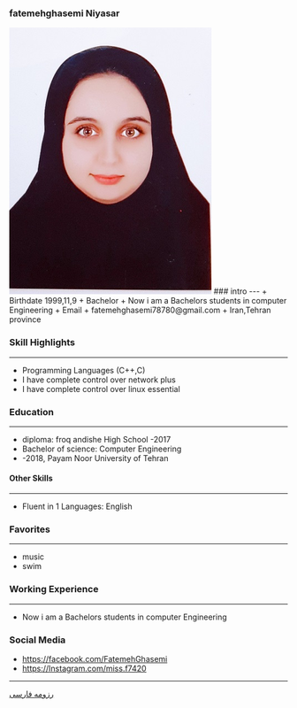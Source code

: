 ### fatemehghasemi Niyasar
<img src="pic.jpeg">
### intro
---
+ Birthdate 1999,11,9
+ Bachelor
+ Now i am a Bachelors students in computer Engineering
+ Email 
+ fatemehghasemi78780@gmail.com
+ Iran,Tehran province 

### Skill Highlights
---
+ Programming Languages (C++,C)
+ I have complete control over network plus
+ I have complete control over linux essential

### Education
---
+ diploma: froq andishe High School
 -2017
+ Bachelor of science: Computer Engineering 
+  -2018, Payam Noor University of Tehran

#### Other Skills
---

+ Fluent in 1 Languages: English
### Favorites
---
+ music 
+ swim
### Working Experience
---
+ Now i am a Bachelors students in computer Engineering 
### Social Media
+ https://facebook.com/FatemehGhasemi 
+ https://Instagram.com/miss.f7420 
 
---


[رزومه فارسی](/resume-fa)


